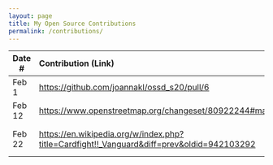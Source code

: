 ```yaml
---
layout: page
title: My Open Source Contributions
permalink: /contributions/
---
```


<!--
Type of the contribution should be "Wikipedia edit", "OpenStreet Map feature", "Documentation", "Course website", "Blog",
"Browse Add-on", etc.

The description should include a brief summary of what you did.

Replace the first row with your own contribution. 

-->





| Date #       | Contribution (Link)  | Type  | Description |
|---|:---|:---|:---|
| Feb 1   | https://github.com/joannakl/ossd_s20/pull/6   | course website    |   I updated an old link.    |
| Feb 12  | https://www.openstreetmap.org/changeset/80922244#map=14/40.6704/-73.8953  | OpenStreetMap    | I added a location.     |
| Feb 22  | https://en.wikipedia.org/w/index.php?title=Cardfight!!_Vanguard&diff=prev&oldid=942103292    | Wikipedia    | Updated game mechanics |
